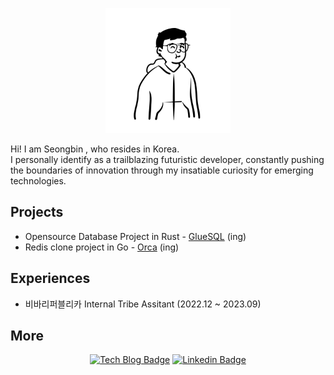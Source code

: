 <p align="center" style="..."> 
  <img style="..." src="avatar_2023.png" alt="Bernie" width="200" />
</p>

Hi! I am Seongbin , who resides in Korea.     
I personally identify as a trailblazing futuristic developer, constantly pushing the boundaries of innovation through my insatiable curiosity for emerging technologies.

<h2>Projects</h2>

- Opensource Database Project in Rust - [GlueSQL](https://github.com/gluesql/gluesql) (ing)   
- Redis clone project in Go - [Orca](https://github.com/0rcastra/Orca) (ing)   

<h2>Experiences</h2>

- 비바리퍼블리카 Internal Tribe Assitant (2022.12 ~ 2023.09)

<h2>More</h2>

<div align="center">
  
[![Tech Blog Badge](http://img.shields.io/badge/-Tech%20blog-000000?style=flat-square&logo=github&link=https://chobobdev.github.io)](https://chobobdev.github.io/blog) [![Linkedin Badge](https://img.shields.io/badge/-LinkedIn-blue?style=flat-square&logo=Linkedin&logoColor=white&link=https://www.linkedin.com/in/seongbin-cho/)](https://www.linkedin.com/in/seongbin-cho/)
  
</div>
